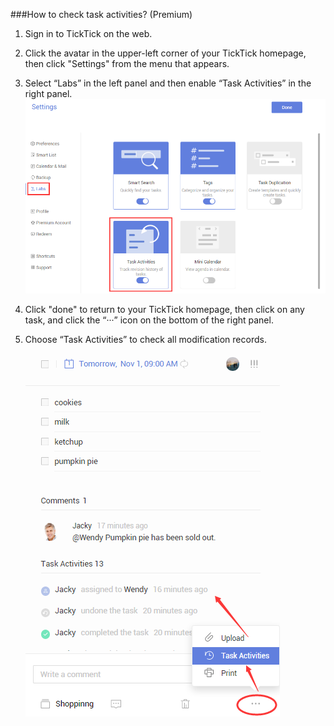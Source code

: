 ###How to check task activities? (Premium)
1. Sign in to TickTick on the web.

2. Click the avatar in the upper-left corner of your TickTick homepage, then click "Settings" from the menu that appears. 

3. Select “Labs” in the left panel and then enable “Task Activities” in the right panel.
![](activity1.png)

4. Click "done" to return to your TickTick homepage, then click on any task, and click the “···” icon on the bottom of the right panel.

5. Choose “Task Activities” to check all modification records.
![](activity2.png)

